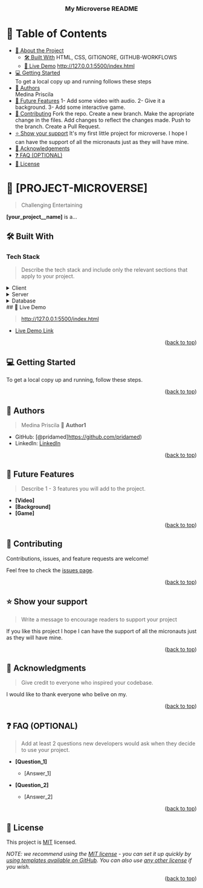 <a name="readme-top"></a>
<div align="center">
  
  <br/>

  <h3><b>My Microverse README</b></h3>

</div>

# 📗 Table of Contents

- [📖 About the Project](#about-project)
  - [🛠 Built With](#built-with)
        HTML, CSS, GITIGNORE, GITHUB-WORKFLOWS
  - [🚀 Live Demo](#live-demo)
        http://127.0.0.1:5500/index.html
- [💻 Getting Started](#getting-started)    
        To get a local copy up and running follows these steps
- [👥 Authors](#authors)    
        Medina Priscila
- [🔭 Future Features](#future-features)
        1- Add some video with audio.
        2- Give it a background.
        3- Add some interactive game.
- [🤝 Contributing](#contributing)
        Fork the repo.
        Create a new branch.
        Make the apropriate change in the files.
        Add changes to reflect the changes made.
        Push to the branch.
        Create a Pull Request.
- [⭐️ Show your support](#support)
        It's my first little project for microverse. I hope I can have the support of all the micronauts just as they will have mine.
- [🙏 Acknowledgements](#acknowledgements)
- [❓ FAQ (OPTIONAL)](#faq)
- [📝 License](#license)


# 📖 [PROJECT-MICROVERSE] <a name="my first project"></a>

> Challenging
> Entertaining

**[your_project__name]** is a...

## 🛠 Built With <a name="built-with"></a>

### Tech Stack <a name="tech-stack"></a>

> Describe the tech stack and include only the relevant sections that apply to your project.

<details>
  <summary>Client</summary>
  <ul>
    <li><a href="https://reactjs.org/">React.js</a></li>
  </ul>
</details>

<details>
  <summary>Server</summary>
  <ul>
    <li><a href="https://expressjs.com/">Express.js</a></li>
  </ul>
</details>

<details>
<summary>Database</summary>
  <ul>
    <li><a href="https://www.postgresql.org/">PostgreSQL</a></li>
  </ul>
</details>
## 🚀 Live Demo <a name="live-demo"></a>

> http://127.0.0.1:5500/index.html

- [Live Demo Link](https://google.com)

<p align="right">(<a href="#readme-top">back to top</a>)</p>


## 💻 Getting Started <a name="getting-started"></a>


To get a local copy up and running, follow these steps.

<p align="right">(<a href="#readme-top">back to top</a>)</p>


## 👥 Authors <a name="authors"></a>

> Medina Priscila 
👤 **Author1**

- GitHub: [@pridamed]https://github.com/pridamed)
- LinkedIn: [LinkedIn](https://linkedin.com/in/priscilamedina)


<p align="right">(<a href="#readme-top">back to top</a>)</p>



## 🔭 Future Features <a name="future-features"></a>

> Describe 1 - 3 features you will add to the project.

- **[Video]**
- **[Background]**
- **[Game]**

<p align="right">(<a href="#readme-top">back to top</a>)</p>

## 🤝 Contributing <a name="contributing"></a>

Contributions, issues, and feature requests are welcome!

Feel free to check the [issues page](../../issues/).

<p align="right">(<a href="#readme-top">back to top</a>)</p>


## ⭐️ Show your support <a name="support"></a>

> Write a message to encourage readers to support your project

If you like this project I hope I can have the support of all the micronauts just as they will have mine.

<p align="right">(<a href="#readme-top">back to top</a>)</p>



## 🙏 Acknowledgments <a name="acknowledgements"></a>

> Give credit to everyone who inspired your codebase.

I would like to thank everyone who belive on my.

<p align="right">(<a href="#readme-top">back to top</a>)</p>


## ❓ FAQ (OPTIONAL) <a name="faq"></a>

> Add at least 2 questions new developers would ask when they decide to use your project.

- **[Question_1]**

  - [Answer_1]

- **[Question_2]**

  - [Answer_2]

<p align="right">(<a href="#readme-top">back to top</a>)</p>


## 📝 License <a name="license"></a>

This project is [MIT](./LICENSE) licensed.

_NOTE: we recommend using the [MIT license](https://choosealicense.com/licenses/mit/) - you can set it up quickly by [using templates available on GitHub](https://docs.github.com/en/communities/setting-up-your-project-for-healthy-contributions/adding-a-license-to-a-repository). You can also use [any other license](https://choosealicense.com/licenses/) if you wish._

<p align="right">(<a href="#readme-top">back to top</a>)</p>




